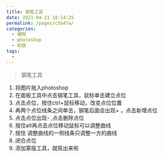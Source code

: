 ```yaml
---
title: 钢笔工具
date: 2021-04-21 18:14:25
permalink: /pages/c5b47a/
categories:
  - 编程
  - photoshop
  - 初级
tags:
  - 
---
```



> 钢笔工具

1. 将图片拖入photoshop
2. 在面板工具中点击钢笔工具，鼠标单击建立点位
3. 点击点位，按住ctrl+鼠标移动，改变点位位置
4. 再两个点位线条之间单击，钢笔后面会出现+ ，点击新增点位
5. 点击点位出现- ,点击删除点位
6. 按住alt再点击点位移动鼠标可以调整曲线
7. 按住 调整曲线的一侧线条只调整一方的曲线
8. 闭合点位
9. 添加蒙版工具，就抠出来啦